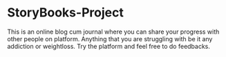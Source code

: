 # StoryBooks-Project
This is an online blog cum journal where you can share your progress with other people on platform. Anything that you are struggling with be it any addiction or weightloss.
Try the platform and feel free to do feedbacks.
